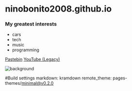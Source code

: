 # ninobonito2008.github.io
### My greatest interests

- cars
- tech
- music
- programming

[Pastebin](https://pastebin.com/raw/jRvAiAjY)
[YouTube (Legacy)](https://www.youtube.com/channel/UCVlQQflIf_R_rU_U5kzuu5A)

![background](https://wp.inews.co.uk/wp-content/uploads/2021/01/PRI_178224296.jpg?resize=640,360&strip=all&quality=90)

#Build settings
markdown: kramdown
remote_theme: pages-themes/minimal@v0.2.0
